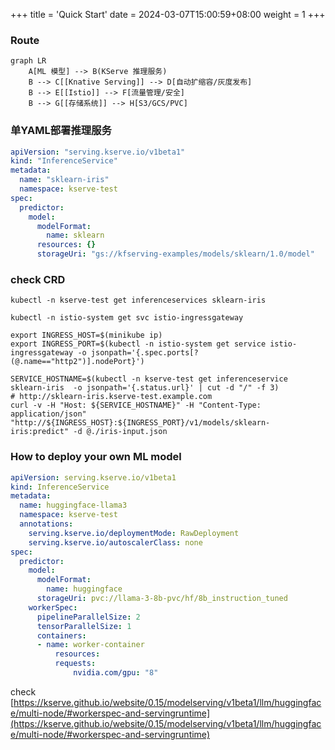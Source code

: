+++
title = 'Quick Start'
date = 2024-03-07T15:00:59+08:00
weight = 1
+++

### Route

```mermaid
graph LR
    A[ML 模型] --> B(KServe 推理服务)
    B --> C[[Knative Serving]] --> D[自动扩缩容/灰度发布]
    B --> E[[Istio]] --> F[流量管理/安全]
    B --> G[[存储系统]] --> H[S3/GCS/PVC]
```



### 单YAML部署推理服务
```yaml
apiVersion: "serving.kserve.io/v1beta1"
kind: "InferenceService"
metadata:
  name: "sklearn-iris"
  namespace: kserve-test
spec:
  predictor:
    model:
      modelFormat:
        name: sklearn
      resources: {}
      storageUri: "gs://kfserving-examples/models/sklearn/1.0/model"
```

### check CRD
```shell
kubectl -n kserve-test get inferenceservices sklearn-iris 
```


```shell
kubectl -n istio-system get svc istio-ingressgateway 
```

```shell
export INGRESS_HOST=$(minikube ip)
export INGRESS_PORT=$(kubectl -n istio-system get service istio-ingressgateway -o jsonpath='{.spec.ports[?(@.name=="http2")].nodePort}')
```

```shell
SERVICE_HOSTNAME=$(kubectl -n kserve-test get inferenceservice sklearn-iris  -o jsonpath='{.status.url}' | cut -d "/" -f 3)
# http://sklearn-iris.kserve-test.example.com 
curl -v -H "Host: ${SERVICE_HOSTNAME}" -H "Content-Type: application/json" "http://${INGRESS_HOST}:${INGRESS_PORT}/v1/models/sklearn-iris:predict" -d @./iris-input.json
```

### How to deploy your own ML model

```yaml
apiVersion: serving.kserve.io/v1beta1
kind: InferenceService
metadata:
  name: huggingface-llama3
  namespace: kserve-test
  annotations:
    serving.kserve.io/deploymentMode: RawDeployment
    serving.kserve.io/autoscalerClass: none
spec:
  predictor:
    model:
      modelFormat:
        name: huggingface
      storageUri: pvc://llama-3-8b-pvc/hf/8b_instruction_tuned
    workerSpec:
      pipelineParallelSize: 2
      tensorParallelSize: 1
      containers:
      - name: worker-container
          resources: 
          requests:
              nvidia.com/gpu: "8"

```
check [https://kserve.github.io/website/0.15/modelserving/v1beta1/llm/huggingface/multi-node/#workerspec-and-servingruntime](https://kserve.github.io/website/0.15/modelserving/v1beta1/llm/huggingface/multi-node/#workerspec-and-servingruntime)


